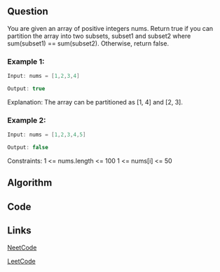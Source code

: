 ## Question
You are given an array of positive integers nums.
Return true if you can partition the array into two subsets, subset1 and subset2 where sum(subset1) == sum(subset2). Otherwise, return false.
### Example 1:


```java
Input: nums = [1,2,3,4]

Output: true

```
Explanation: The array can be partitioned as [1, 4] and [2, 3].
### Example 2:


```java
Input: nums = [1,2,3,4,5]

Output: false

```
Constraints:
1 <= nums.length <= 100
1 <= nums[i] <= 50


## Algorithm

## Code

## Links

[NeetCode](https://neetcode.io/problems/partition-equal-subset-sum)

[LeetCode](https://leetcode.com/problems/partition-equal-subset-sum)
